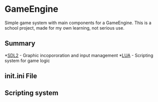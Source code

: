 # GameEngine
Simple game system with main components for a GameEngine.
This is a school project, made for my own learning, not serious use.
## Summary
*[SDL2](https://www.libsdl.org/download-2.0.php) - Graphic incopororation and input management
*[LUA](https://www.lua.org) - Scripting system for game logic
## init.ini File


## Scripting system